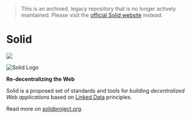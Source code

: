 > This is an archived, legacy repository that is no longer actively maintained. Please visit the [official Solid website](https://solidproject.org/) instead.

# Solid

[![](https://img.shields.io/badge/project-Solid-7C4DFF.svg?style=flat-square)](https://github.com/solid/solid)

![Solid Logo](https://avatars3.githubusercontent.com/u/14262490?v=3&s=200)

**Re-decentralizing the Web**

Solid is a proposed set of standards and tools
for building *decentralized Web applications* based on
[Linked Data](http://www.w3.org/DesignIssues/LinkedData.html) principles.

Read more on [solidproject.org](https://solidproject.org/).
